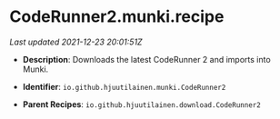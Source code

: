 # CodeRunner2.munki.recipe

_Last updated 2021-12-23 20:01:51Z_

- **Description**: Downloads the latest CodeRunner 2 and imports into Munki.

- **Identifier**: `io.github.hjuutilainen.munki.CodeRunner2`

- **Parent Recipes**: `io.github.hjuutilainen.download.CodeRunner2`
